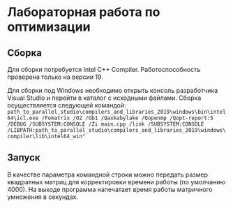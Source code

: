 # Лабораторная работа по оптимизации
## Сборка

Для сборки потребуется Intel C++ Compiler. Работоспособность проверена только на версии 19.

Для сборки под Windows необходимо открыть консоль разработчика Visual Studio и перейти в каталог с исходными файлами. Сборка осуществляется следующей командой:
```path_to_parallel_studio\compilers_and_libraries_2019\windows\bin\intel64\icl.exe /Fomatrix /O2 /Ob1 /Qaxkabylake /Qopenmp /Qopt-report:5 /DEBUG /SUBSYSTEM:CONSOLE /Zi main.cpp /link /SUBSYSTEM:CONSOLE /LIBPATH:path_to_parallel_studio\compilers_and_libraries_2019\windows\compiler\lib\intel64_win"```

## Запуск
В качестве параметра командной строки можно передать размер квадратных матриц для корректировки времени работы (по умолчанию 4000). На выходе программа напечатает время работы матричного умножения в секундах.